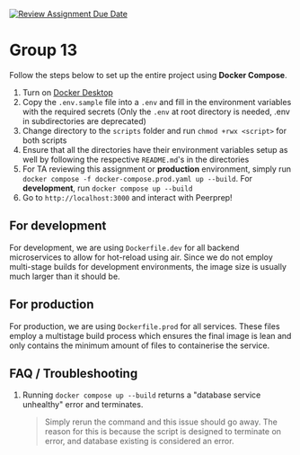 [![Review Assignment Due Date](https://classroom.github.com/assets/deadline-readme-button-24ddc0f5d75046c5622901739e7c5dd533143b0c8e959d652212380cedb1ea36.svg)](https://classroom.github.com/a/6BOvYMwN)
# Group 13 

Follow the steps below to set up the entire project using **Docker Compose**.

1. Turn on [Docker Desktop](https://www.docker.com/products/docker-desktop/)
2. Copy the `.env.sample` file into a `.env` and fill in the environment variables with the required secrets (Only the `.env` at root directory is needed, .env in subdirectories are deprecated)
3. Change directory to the `scripts` folder and run `chmod +rwx <script>` for both scripts
4. Ensure that all the directories have their environment variables setup as well by following the respective `README.md`'s in the directories
5. For TA reviewing this assignment or **production** environment, simply run `docker compose -f docker-compose.prod.yaml up --build`. For **development**, run `docker compose up --build`
6. Go to `http://localhost:3000` and interact with Peerprep!

## For development

For development, we are using `Dockerfile.dev` for all backend microservices to
allow for hot-reload using air. Since we do not employ multi-stage builds for 
development environments, the image size is usually much larger than it should be.

## For production 

For production, we are using `Dockerfile.prod` for all services. These files employ
a multistage build process which ensures the final image is lean and only contains
the minimum amount of files to containerise the service.  

## FAQ / Troubleshooting
1. Running `docker compose up --build` returns a "database service unhealthy" error and terminates.
    > Simply rerun the command and this issue should go away. The reason for this is because the script
   > is designed to terminate on error, and database existing is considered an error.
